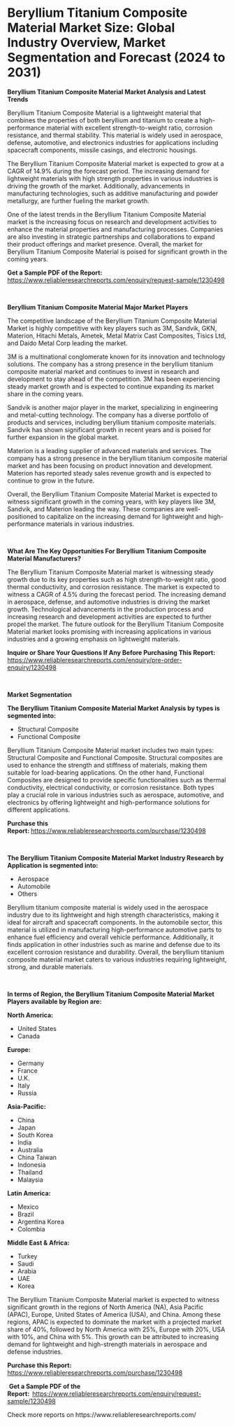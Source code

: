 <p><h1>Beryllium Titanium Composite Material Market Size: Global Industry Overview, Market Segmentation and Forecast (2024 to 2031)</h1></p><p><strong>Beryllium Titanium Composite Material Market Analysis and Latest Trends</strong></p>
<p><p>Beryllium Titanium Composite Material is a lightweight material that combines the properties of both beryllium and titanium to create a high-performance material with excellent strength-to-weight ratio, corrosion resistance, and thermal stability. This material is widely used in aerospace, defense, automotive, and electronics industries for applications including spacecraft components, missile casings, and electronic housings.</p><p>The Beryllium Titanium Composite Material market is expected to grow at a CAGR of 14.9% during the forecast period. The increasing demand for lightweight materials with high strength properties in various industries is driving the growth of the market. Additionally, advancements in manufacturing technologies, such as additive manufacturing and powder metallurgy, are further fueling the market growth.</p><p>One of the latest trends in the Beryllium Titanium Composite Material market is the increasing focus on research and development activities to enhance the material properties and manufacturing processes. Companies are also investing in strategic partnerships and collaborations to expand their product offerings and market presence. Overall, the market for Beryllium Titanium Composite Material is poised for significant growth in the coming years.</p></p>
<p><strong>Get a Sample PDF of the Report:&nbsp;</strong> <a href="https://www.reliableresearchreports.com/enquiry/request-sample/1230498">https://www.reliableresearchreports.com/enquiry/request-sample/1230498</a></p>
<p>&nbsp;</p>
<p><strong>Beryllium Titanium Composite Material Major Market Players</strong></p>
<p><p>The competitive landscape of the Beryllium Titanium Composite Material Market is highly competitive with key players such as 3M, Sandvik, GKN, Materion, Hitachi Metals, Ametek, Metal Matrix Cast Composites, Tisics Ltd, and Daido Metal Corp leading the market.</p><p>3M is a multinational conglomerate known for its innovation and technology solutions. The company has a strong presence in the beryllium titanium composite material market and continues to invest in research and development to stay ahead of the competition. 3M has been experiencing steady market growth and is expected to continue expanding its market share in the coming years.</p><p>Sandvik is another major player in the market, specializing in engineering and metal-cutting technology. The company has a diverse portfolio of products and services, including beryllium titanium composite materials. Sandvik has shown significant growth in recent years and is poised for further expansion in the global market.</p><p>Materion is a leading supplier of advanced materials and services. The company has a strong presence in the beryllium titanium composite material market and has been focusing on product innovation and development. Materion has reported steady sales revenue growth and is expected to continue to grow in the future.</p><p>Overall, the Beryllium Titanium Composite Material Market is expected to witness significant growth in the coming years, with key players like 3M, Sandvik, and Materion leading the way. These companies are well-positioned to capitalize on the increasing demand for lightweight and high-performance materials in various industries.</p></p>
<p>&nbsp;</p>
<p><strong>What Are The Key Opportunities For Beryllium Titanium Composite Material Manufacturers?</strong></p>
<p><p>The Beryllium Titanium Composite Material market is witnessing steady growth due to its key properties such as high strength-to-weight ratio, good thermal conductivity, and corrosion resistance. The market is expected to witness a CAGR of 4.5% during the forecast period. The increasing demand in aerospace, defense, and automotive industries is driving the market growth. Technological advancements in the production process and increasing research and development activities are expected to further propel the market. The future outlook for the Beryllium Titanium Composite Material market looks promising with increasing applications in various industries and a growing emphasis on lightweight materials.</p></p>
<p><strong>Inquire or Share Your Questions If Any Before Purchasing This Report:</strong> <a href="https://www.reliableresearchreports.com/enquiry/pre-order-enquiry/1230498">https://www.reliableresearchreports.com/enquiry/pre-order-enquiry/1230498</a></p>
<p>&nbsp;</p>
<p><strong>Market Segmentation</strong></p>
<p><strong>The Beryllium Titanium Composite Material Market Analysis by types is segmented into:</strong></p>
<p><ul><li>Structural Composite</li><li>Functional Composite</li></ul></p>
<p><p>Beryllium Titanium Composite Material market includes two main types: Structural Composite and Functional Composite. Structural composites are used to enhance the strength and stiffness of materials, making them suitable for load-bearing applications. On the other hand, Functional Composites are designed to provide specific functionalities such as thermal conductivity, electrical conductivity, or corrosion resistance. Both types play a crucial role in various industries such as aerospace, automotive, and electronics by offering lightweight and high-performance solutions for different applications.</p></p>
<p><strong>Purchase this Report:&nbsp;</strong><a href="https://www.reliableresearchreports.com/purchase/1230498">https://www.reliableresearchreports.com/purchase/1230498</a></p>
<p>&nbsp;</p>
<p><strong>The Beryllium Titanium Composite Material Market Industry Research by Application is segmented into:</strong></p>
<p><ul><li>Aerospace</li><li>Automobile</li><li>Others</li></ul></p>
<p><p>Beryllium titanium composite material is widely used in the aerospace industry due to its lightweight and high strength characteristics, making it ideal for aircraft and spacecraft components. In the automobile sector, this material is utilized in manufacturing high-performance automotive parts to enhance fuel efficiency and overall vehicle performance. Additionally, it finds application in other industries such as marine and defense due to its excellent corrosion resistance and durability. Overall, the beryllium titanium composite material market caters to various industries requiring lightweight, strong, and durable materials.</p></p>
<p>&nbsp;</p>
<p><strong>In terms of Region, the Beryllium Titanium Composite Material Market Players available by Region are:</strong></p>
<p>
    <p> <strong> North America: </strong>
        <ul>
            <li>United States</li>
            <li>Canada</li>
        </ul>
        </p> 
    <p> <strong> Europe: </strong>
        <ul>
            <li>Germany</li>
            <li>France</li>
            <li>U.K.</li>
            <li>Italy</li>
            <li>Russia</li>
        </ul>
        </p> 
    <p> <strong> Asia-Pacific: </strong>
        <ul>
            <li>China</li>
            <li>Japan</li>
            <li>South Korea</li>
            <li>India</li>
            <li>Australia</li>
            <li>China Taiwan</li>
            <li>Indonesia</li>
            <li>Thailand</li>
            <li>Malaysia</li>
        </ul>
        </p> 
    <p> <strong> Latin America: </strong>
        <ul>
            <li>Mexico</li>
            <li>Brazil</li>
            <li>Argentina Korea</li>
            <li>Colombia</li>
        </ul>
        </p> 
    <p> <strong> Middle East & Africa: </strong>
        <ul>
            <li>Turkey</li>
            <li>Saudi</li>
            <li>Arabia</li>
            <li>UAE</li>
            <li>Korea</li>
        </ul>
    </p>
    </p>
<p><p>The Beryllium Titanium Composite Material market is expected to witness significant growth in the regions of North America (NA), Asia Pacific (APAC), Europe, United States of America (USA), and China. Among these regions, APAC is expected to dominate the market with a projected market share of 40%, followed by North America with 25%, Europe with 20%, USA with 10%, and China with 5%. This growth can be attributed to increasing demand for lightweight and high-strength materials in aerospace and defense industries.</p></p>
<p><strong>Purchase this Report: </strong><a href="https://www.reliableresearchreports.com/purchase/1230498">https://www.reliableresearchreports.com/purchase/1230498</a></p>
<p>&nbsp;<strong>Get a Sample PDF of the Report:&nbsp;&nbsp;</strong><a href="https://www.reliableresearchreports.com/enquiry/request-sample/1230498">https://www.reliableresearchreports.com/enquiry/request-sample/1230498</a></p>
<p><strong></strong></p>
<p>Check more reports on https://www.reliableresearchreports.com/</p>